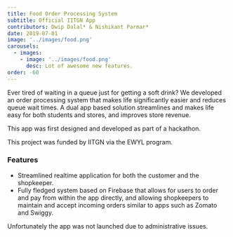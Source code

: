 ```yaml
---
title: Food Order Processing System
subtitle: Official IITGN App
contributors: Dwip Dalal* & Nishikant Parmar*
date: 2019-07-01
image: '../images/food.png'
carousels: 
  - images: 
    - image: '../images/food.png'
      desc: Lot of awesome new features.
order: -60
---
```


Ever tired of waiting in a queue just for getting a soft drink? We developed an order processing system that makes life significantly easier and reduces queue wait times. A dual app based solution streamlines and makes life easy for both students and stores, and improves store revenue.

This app was first designed and developed as part of a hackathon.

This project was funded by IITGN via the EWYL program.

### Features
- Streamlined realtime application for both the customer and the shopkeeper.
- Fully fledged system based on Firebase that allows for users to order and pay from within the app directly, and allowing shopkeepers to maintain and accept incoming orders similar to apps such as Zomato and Swiggy.


Unfortunately the app was not launched due to administrative issues.